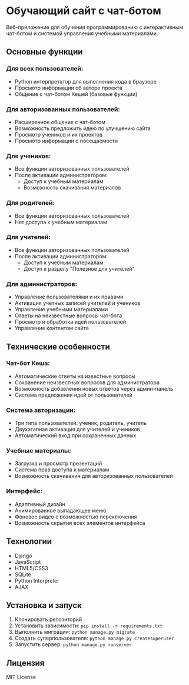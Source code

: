 # Обучающий сайт с чат-ботом

Веб-приложение для обучения программированию с интерактивным чат-ботом и системой управления учебными материалами.

## Основные функции

### Для всех пользователей:
- Python интерпретатор для выполнения кода в браузере
- Просмотр информации об авторе проекта
- Общение с чат-ботом Кешей (базовые функции)

### Для авторизованных пользователей:
- Расширенное общение с чат-ботом
- Возможность предложить идею по улучшению сайта
- Просмотр учеников и их проектов
- Просмотр информации о посещаемости

### Для учеников:
- Все функции авторизованных пользователей
- После активации администратором:
  - Доступ к учебным материалам
  - Возможность скачивания материалов

### Для родителей:
- Все функции авторизованных пользователей
- Нет доступа к учебным материалам

### Для учителей:
- Все функции авторизованных пользователей
- После активации администратором:
  - Доступ к учебным материалам
  - Доступ к разделу "Полезное для учителей"

### Для администраторов:
- Управление пользователями и их правами
- Активация учетных записей учителей и учеников
- Управление учебными материалами
- Ответы на неизвестные вопросы чат-бота
- Просмотр и обработка идей пользователей
- Управление контентом сайта

## Технические особенности

### Чат-бот Кеша:
- Автоматические ответы на известные вопросы
- Сохранение неизвестных вопросов для администратора
- Возможность добавления новых ответов через админ-панель
- Система предложения идей от пользователей

### Система авторизации:
- Три типа пользователей: ученик, родитель, учитель
- Двухэтапная активация для учителей и учеников
- Автоматический вход при сохраненных данных

### Учебные материалы:
- Загрузка и просмотр презентаций
- Система прав доступа к материалам
- Возможность скачивания для авторизованных пользователей

### Интерфейс:
- Адаптивный дизайн
- Анимированное выпадающее меню
- Фоновое видео с возможностью переключения
- Возможность скрытия всех элементов интерфейса

## Технологии
- Django
- JavaScript
- HTML5/CSS3
- SQLite
- Python Interpreter
- AJAX

## Установка и запуск
1. Клонировать репозиторий
2. Установить зависимости: `pip install -r requirements.txt`
3. Выполнить миграции: `python manage.py migrate`
4. Создать суперпользователя: `python manage.py createsuperuser`
5. Запустить сервер: `python manage.py runserver`

## Лицензия
MIT License
